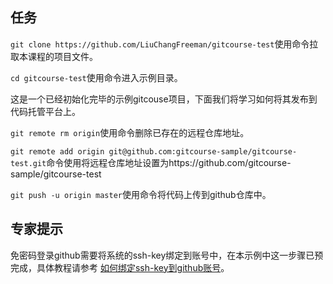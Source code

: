 
## 任务
`git clone https://github.com/LiuChangFreeman/gitcourse-test`使用命令拉取本课程的项目文件。

`cd gitcourse-test`使用命令进入示例目录。

这是一个已经初始化完毕的示例gitcouse项目，下面我们将学习如何将其发布到代码托管平台上。

` git remote rm origin `使用命令删除已存在的远程仓库地址。

` git remote add origin git@github.com:gitcourse-sample/gitcourse-test.git `命令使用将远程仓库地址设置为https://github.com/gitcourse-sample/gitcourse-test

` git push -u origin master `使用命令将代码上传到github仓库中。  

## 专家提示
免密码登录github需要将系统的ssh-key绑定到账号中，在本示例中这一步骤已预完成，具体教程请参考 [如何绑定ssh-key到github账号](https://www.cnblogs.com/wx1993/p/6646973.html)。 